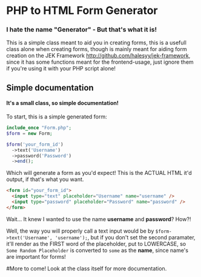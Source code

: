 # PHP to HTML Form Generator
### I hate the name "Generator" - But that's what it is!

This is a simple class meant to aid you in creating forms, this is a usefull class alone when creating forms, though is mainly meant for aiding form creation on the JEK Framework http://github.com/halesyy/jek-framework, since it has some functions meant for the frontend-usage, just ignore them if you're using it with your PHP script alone!

## Simple documentation
#### It's a small class, so simple documentation!

To start, this is a simple generated form:

```php
include_once "Form.php";
$form = new Form;

$form('your_form_id')
  ->text('Username')
  ->password('Password')
  ->end();
```

Which will generate a form as you'd expect! This is the ACTUAL HTML it'd output, if that's what you want.

```html
<form id="your_form_id">
  <input type="text" placeholder="Username" name="username" />
  <input type="password" placeholder="Password" name="password" />
</form>
```

Wait... It knew I wanted to use the name **username** and **password**? How?!

Well, the way you will properly call a text input would be by ```$form->text('Username', 'username');```, but if you don't set the second paramater, it'll render as the FIRST word of the placeholder, put to LOWERCASE, so ```Some Random Placeholder``` is converted to ```some``` as the **name**, since name's are important for forms!

#More to come! Look at the class itself for more documentation.
